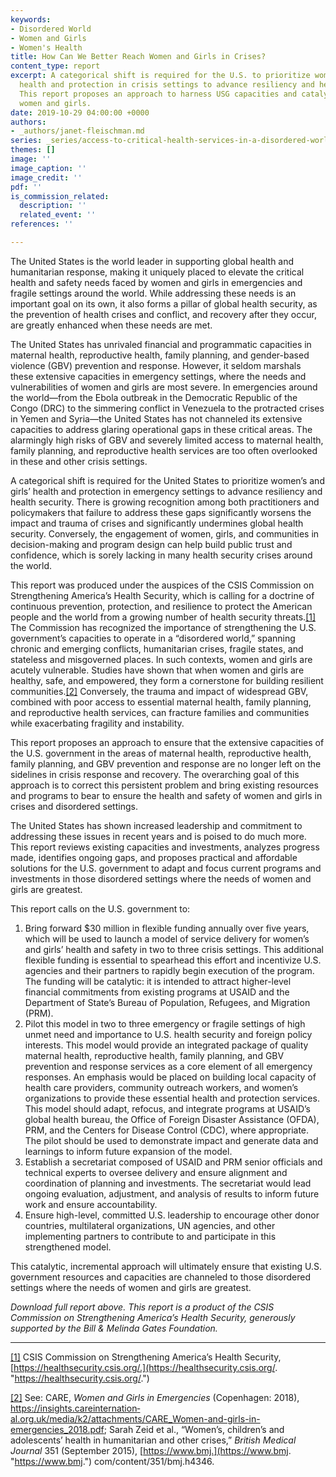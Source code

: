 ```yaml
---
keywords:
- Disordered World
- Women and Girls
- Women's Health
title: How Can We Better Reach Women and Girls in Crises?
content_type: report
excerpt: A categorical shift is required for the U.S. to prioritize women’s and girls’
  health and protection in crisis settings to advance resiliency and health security.
  This report proposes an approach to harness USG capacities and catalyze action for
  women and girls.
date: 2019-10-29 04:00:00 +0000
authors:
- _authors/janet-fleischman.md
series: _series/access-to-critical-health-services-in-a-disordered-world.md
themes: []
image: ''
image_caption: ''
image_credit: ''
pdf: ''
is_commission_related:
  description: ''
  related_event: ''
references: ''

---
```

The United States is the world leader in supporting global health and humanitarian response, making it uniquely placed to elevate the critical health and safety needs faced by women and girls in emergencies and fragile settings around the world. While addressing these needs is an important goal on its own, it also forms a pillar of global health security, as the preven­tion of health crises and conflict, and recovery after they occur, are greatly enhanced when these needs are met.

The United States has unrivaled financial and pro­grammatic capacities in maternal health, reproductive health, family planning, and gender-based violence (GBV) prevention and response. However, it seldom marshals these extensive capacities in emergency settings, where the needs and vulnerabilities of women and girls are most severe. In emergencies around the world—from the Ebola outbreak in the Democratic Republic of the Congo (DRC) to the simmering conflict in Venezuela to the protracted crises in Yemen and Syria—the United States has not channeled its exten­sive capacities to address glaring operational gaps in these critical areas. The alarmingly high risks of GBV and severely limited access to maternal health, family planning, and reproductive health services are too often overlooked in these and other crisis settings.

A categorical shift is required for the United States to prioritize women’s and girls’ health and protection in emergency settings to advance resiliency and health security. There is growing recognition among both practitioners and policymakers that failure to address these gaps significantly worsens the impact and trauma of crises and significantly undermines global health security. Conversely, the engagement of wom­en, girls, and communities in decision-making and program design can help build public trust and confidence, which is sorely lacking in many health security crises around the world.

This report was produced under the auspices of the CSIS Commission on Strengthening America’s Health Security, which is calling for a doctrine of continuous prevention, protection, and resilience to protect the American people and the world from a growing number of health security threats.[\[1\]](#_ftn1) The Commission has recog­nized the importance of strengthening the U.S. govern­ment’s capacities to operate in a “disordered world,” spanning chronic and emerging conflicts, humanitarian crises, fragile states, and stateless and misgoverned places. In such contexts, women and girls are acutely vulnerable. Studies have shown that when women and girls are healthy, safe, and empowered, they form a cornerstone for building resilient communities.[\[2\]](#_ftn2) Con­versely, the trauma and impact of widespread GBV, combined with poor access to essential maternal health, family planning, and reproductive health services, can fracture families and communities while exacerbating fragility and instability.

This report proposes an approach to ensure that the extensive capacities of the U.S. government in the areas of maternal health, reproductive health, family plan­ning, and GBV prevention and response are no longer left on the sidelines in crisis response and recovery. The overarching goal of this approach is to correct this persistent problem and bring existing resources and programs to bear to ensure the health and safety of women and girls in crises and disordered settings.

The United States has shown increased leadership and commitment to addressing these issues in recent years and is poised to do much more. This report reviews existing capacities and investments, analyzes progress made, identifies ongoing gaps, and proposes practical and affordable solutions for the U.S. government to adapt and focus current programs and investments in those disordered settings where the needs of women and girls are greatest.

This report calls on the U.S. government to:

1.  Bring forward $30 million in flexible fund­ing annually over five years, which will be used to launch a model of service delivery for wom­en’s and girls’ health and safety in two to three crisis settings. This additional flexible funding is essential to spearhead this effort and incentivize U.S. agencies and their partners to rapidly begin execution of the program. The funding will be catalytic: it is intended to attract higher-level financial commitments from existing programs at USAID and the Department of State’s Bureau of Population, Refugees, and Migra­tion (PRM).
2. Pilot this model in two to three emergency or fragile settings of high unmet need and importance to U.S. health security and foreign policy interests. This model would provide an integrated package of quality maternal health, repro­ductive health, family planning, and GBV prevention and response services as a core element of all emer­gency responses. An emphasis would be placed on building local capacity of health care providers, community outreach workers, and women’s organiza­tions to provide these essential health and protection services. This model should adapt, refocus, and integrate programs at USAID’s global health bureau, the Office of Foreign Disaster Assistance (OFDA), PRM, and the Centers for Disease Control (CDC), where appropriate. The pilot should be used to demon­strate impact and generate data and learnings to inform future expansion of the model.
3. Establish a secretariat composed of USAID and PRM senior officials and technical experts to oversee delivery and ensure alignment and coordination of planning and investments. The secretariat would lead ongoing evaluation, adjustment, and analysis of results to inform future work and ensure accountability.
4. Ensure high-level, committed U.S. leader­ship to encourage other donor countries, multilateral organizations, UN agencies, and other implementing partners to contribute to and participate in this strengthened model.

This catalytic, incremental approach will ultimately ensure that existing U.S. government resources and capacities are channeled to those disordered settings where the needs of women and girls are greatest.

_Download full report above. This report is a product of the CSIS Commission on Strengthening America’s Health Security, generously supported by the Bill & Melinda Gates Foundation._

***

[\[1\]](#_ftnref1) CSIS Commission on Strengthening America’s Health Security, [https://healthsecurity.csis.org/.](https://healthsecurity.csis.org/. "https://healthsecurity.csis.org/.")

[\[2\]](#_ftnref2) See: CARE, _Women and Girls in Emergencies_ (Copenhagen: 2018), https://insights.careinternation­al.org.uk/media/k2/attachments/CARE_Women-and-girls-in-emergencies_2018.pdf; Sarah Zeid et al., “Women’s, children’s and adolescents’ health in humanitarian and other crises,” _British Medical Journal_ 351 (September 2015), [https://www.bmj.](https://www.bmj. "https://www.bmj.") com/content/351/bmj.h4346.